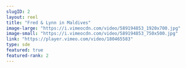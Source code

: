 ```yaml
---
slugID: 2 
layout: reel
title: "Fred & Lynn in Maldives"
image-large: "https://i.vimeocdn.com/video/589194853_1920x700.jpg"
image-small: "https://i.vimeocdn.com/video/589194853_750x500.jpg"
link: "https://player.vimeo.com/video/180465583"
type: sde
featured: true
featured-rank: 2
---
```


